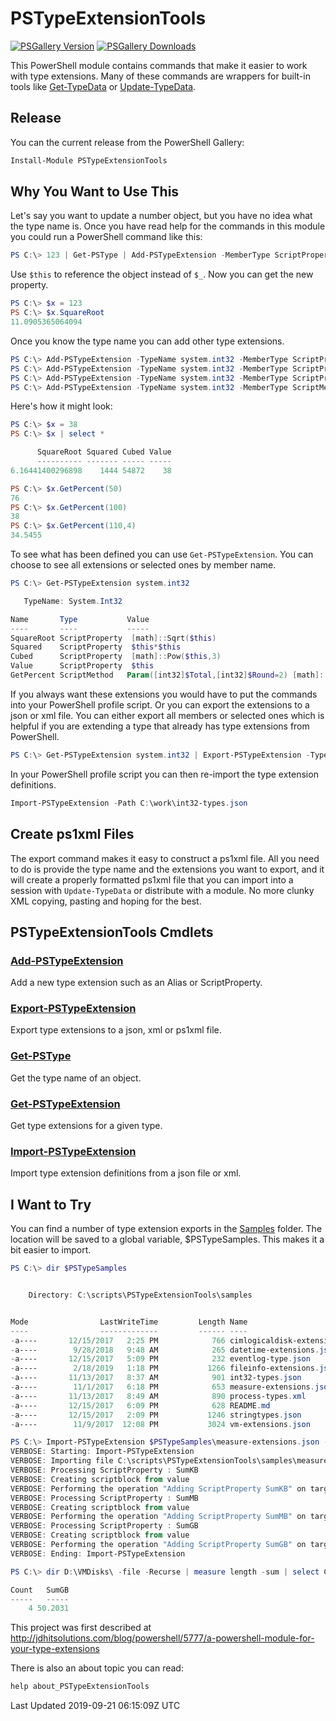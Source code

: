 # PSTypeExtensionTools

[![PSGallery Version](https://img.shields.io/powershellgallery/v/PSTypeExtensionTools.png?style=for-the-badge&logo=powershell&label=PowerShell%20Gallery)](https://www.powershellgallery.com/packages/PSTypeExtensionTools/) [![PSGallery Downloads](https://img.shields.io/powershellgallery/dt/PSTypeExtensionTools.png?style=for-the-badge&label=Downloads)](https://www.powershellgallery.com/packages/PSTypeExtensionTools/)

This PowerShell module contains commands that make it easier to work with type extensions. Many of these commands are wrappers for built-in tools like [Get-TypeData](http://go.microsoft.com/fwlink/?LinkId=821805) or [Update-TypeData](http://go.microsoft.com/fwlink/?LinkId=821871).

## Release

You can the current release from the PowerShell Gallery:

```powershell
Install-Module PSTypeExtensionTools
```

## Why You Want to Use This

Let's say you want to update a number object, but you have no idea what the type name is. Once you have read help for the commands in this module you could run a PowerShell command like this:

```powershell
PS C:\> 123 | Get-PSType | Add-PSTypeExtension -MemberType ScriptProperty -MemberName SquareRoot -Value { [math]::Sqrt($this)}
```

Use `$this` to reference the object instead of `$_`.  Now you can get the new property.

```powershell
PS C:\> $x = 123
PS C:\> $x.SquareRoot
11.0905365064094
```

Once you know the type name you can add other type extensions.

```powershell
PS C:\> Add-PSTypeExtension -TypeName system.int32 -MemberType ScriptProperty -MemberName Squared -value { $this*$this}
PS C:\> Add-PSTypeExtension -TypeName system.int32 -MemberType ScriptProperty -MemberName Cubed -value { [math]::Pow($this,3)}
PS C:\> Add-PSTypeExtension -TypeName system.int32 -MemberType ScriptProperty -MemberName Value -value { $this}
PS C:\> Add-PSTypeExtension -TypeName system.int32 -MemberType ScriptMethod -MemberName GetPercent -value {Param([int32]$Total,[int32]$Round=2) [math]::Round(($this/$total)*100,$round)}

```

Here's how it might look:

```powershell
PS C:\> $x = 38
PS C:\> $x | select *

      SquareRoot Squared Cubed Value
      ---------- ------- ----- -----
6.16441400296898    1444 54872    38

PS C:\> $x.GetPercent(50)
76
PS C:\> $x.GetPercent(100)
38
PS C:\> $x.GetPercent(110,4)
34.5455
```

To see what has been defined you can use `Get-PSTypeExtension`. You can choose to see all extensions or selected ones by member name.

```powershell
PS C:\> Get-PSTypeExtension system.int32

   TypeName: System.Int32

Name       Type           Value
----       ----           -----
SquareRoot ScriptProperty  [math]::Sqrt($this)
Squared    ScriptProperty  $this*$this
Cubed      ScriptProperty  [math]::Pow($this,3)
Value      ScriptProperty  $this
GetPercent ScriptMethod   Param([int32]$Total,[int32]$Round=2) [math]::Round(($this/$total)*100,$round)
```

If you always want these extensions you would have to put the commands into your PowerShell profile script. Or you can export the extensions to a json or xml file. You can either export all members or selected ones which is helpful if you are extending a type that already has type extensions from PowerShell.

```powershell
PS C:\> Get-PSTypeExtension system.int32 | Export-PSTypeExtension -TypeName system.int32 -Path c:\work\int32-types.json
```

In your PowerShell profile script you can then re-import the type extension definitions.

```powershell
Import-PSTypeExtension -Path C:\work\int32-types.json
```

## Create ps1xml Files

The export command makes it easy to construct a ps1xml file. All you need to do is provide the type name and the extensions you want to export, and it will create a properly formatted ps1xml file that you can import  into a session with `Update-TypeData` or distribute with a module. No more clunky XML copying, pasting and hoping for the best.


## PSTypeExtensionTools Cmdlets

### [Add-PSTypeExtension](/docs/Add-PSTypeExtension.md)

Add a new type extension such as an Alias or ScriptProperty.

### [Export-PSTypeExtension](/docs/Export-PSTypeExtension.md)

Export type extensions to a json, xml or ps1xml file.

### [Get-PSType](/docs/Get-PSType.md)

Get the type name of an object.

### [Get-PSTypeExtension](/docs/Get-PSTypeExtension.md)

Get type extensions for a given type.

### [Import-PSTypeExtension](/docs/Import-PSTypeExtension.md)

Import type extension definitions from a json file or xml.

## I Want to Try

You can find a number of type extension exports in the [Samples](./samples) folder. The location will be saved to a global variable, $PSTypeSamples. This makes it a bit easier to import.

```powershell
PS C:\> dir $PSTypeSamples


    Directory: C:\scripts\PSTypeExtensionTools\samples


Mode                LastWriteTime         Length Name
----                -------------         ------ ----
-a----       12/15/2017   2:25 PM            766 cimlogicaldisk-extensions.json
-a----        9/28/2018   9:48 AM            265 datetime-extensions.json
-a----       12/15/2017   5:09 PM            232 eventlog-type.json
-a----        2/18/2019   1:18 PM           1266 fileinfo-extensions.json
-a----       11/13/2017   8:37 AM            901 int32-types.json
-a----        11/1/2017   6:18 PM            653 measure-extensions.json
-a----       11/13/2017   8:49 AM            890 process-types.xml
-a----       12/15/2017   6:09 PM            628 README.md
-a----       12/15/2017   2:09 PM           1246 stringtypes.json
-a----        11/9/2017  12:08 PM           3024 vm-extensions.json

PS C:\> Import-PSTypeExtension $PSTypeSamples\measure-extensions.json -Verbose
VERBOSE: Starting: Import-PSTypeExtension
VERBOSE: Importing file C:\scripts\PSTypeExtensionTools\samples\measure-extensions.json
VERBOSE: Processing ScriptProperty : SumKB
VERBOSE: Creating scriptblock from value
VERBOSE: Performing the operation "Adding ScriptProperty SumKB" on target "Microsoft.PowerShell.Commands.GenericMeasureInfo".
VERBOSE: Processing ScriptProperty : SumMB
VERBOSE: Creating scriptblock from value
VERBOSE: Performing the operation "Adding ScriptProperty SumMB" on target "Microsoft.PowerShell.Commands.GenericMeasureInfo".
VERBOSE: Processing ScriptProperty : SumGB
VERBOSE: Creating scriptblock from value
VERBOSE: Performing the operation "Adding ScriptProperty SumGB" on target "Microsoft.PowerShell.Commands.GenericMeasureInfo".
VERBOSE: Ending: Import-PSTypeExtension

PS C:\> dir D:\VMDisks\ -file -Recurse | measure length -sum | select Count,SumGB

Count   SumGB
-----   -----
    4 50.2031
```

This project was first described at http://jdhitsolutions.com/blog/powershell/5777/a-powershell-module-for-your-type-extensions

There is also an about topic you can read:

```powershell
help about_PSTypeExtensionTools
```

Last Updated 2019-09-21 06:15:09Z UTC
